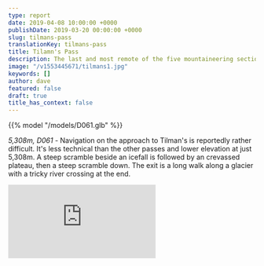 ```yaml
---
type: report
date: 2019-04-08 10:00:00 +0000
publishDate: 2019-03-20 00:00:00 +0000
slug: tilmans-pass
translationKey: tilmans-pass
title: Tilamn's Pass
description: The last and most remote of the five mountaineering sections.
image: "/v1553445671/tilmans1.jpg"
keywords: []
author: dave
featured: false
draft: true
title_has_context: false
---
```


{{% model "/models/D061.glb" %}}

_5,308m, D061_ - Navigation on the approach to Tilman's is reportedly rather difficult. It's less technical than the other passes and lower elevation at just 5,308m. A steep scramble beside an icefall is followed by an crevassed plateau, then a steep scramble down. The exit is a long walk along a glacier with a tricky river crossing at the end.

<iframe class="youtube" frameBorder="0" allowfullscreen src="https://umap.openstreetmap.fr/en/map/untitled-map_307236?scaleControl=false&miniMap=false&scrollWheelZoom=false&zoomControl=true&allowEdit=false&moreControl=false&searchControl=null&tilelayersControl=null&embedControl=null&datalayersControl=null&onLoadPanel=undefined&captionBar=false&fullscreenControl=null&datalayers=809611#13/28.1719/85.6977"></iframe>